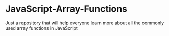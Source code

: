 # JavaScript-Array-Functions
Just a repository that will help everyone learn more about all the commonly used array functions in JavaScript
